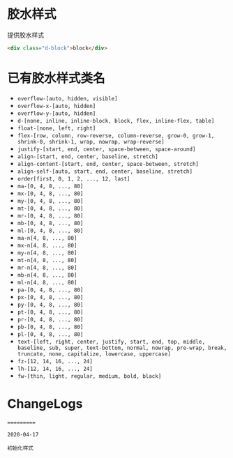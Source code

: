 # 胶水样式

提供胶水样式

```html
<div class="d-block">block</div>
```

# 已有胶水样式类名
- ```overflow-[auto, hidden, visible]```
- ```overflow-x-[auto, hidden]```
- ```overflow-y-[auto, hidden]```
- ```d-[none, inline, inline-block, block, flex, inline-flex, table]```
- ```float-[none, left, right]```
- ```flex-[row, column, row-reverse, column-reverse, grow-0, grow-1, shrink-0, shrink-1, wrap, nowrap, wrap-reverse]```
- ```justify-[start, end, center, space-between, space-around]```
- ```align-[start, end, center, baseline, stretch]```
- ```align-content-[start, end, center, space-between, stretch]```
- ```align-self-[auto, start, end, center, baseline, stretch]```
- ```order[first, 0, 1, 2, ..., 12, last]```
- ```ma-[0, 4, 8, ..., 80]```
- ```mx-[0, 4, 8, ..., 80]```
- ```my-[0, 4, 8, ..., 80]```
- ```mt-[0, 4, 8, ..., 80]```
- ```mr-[0, 4, 8, ..., 80]```
- ```mb-[0, 4, 8, ..., 80]```
- ```ml-[0, 4, 8, ..., 80]```
- ```ma-n[4, 8, ..., 80]```
- ```mx-n[4, 8, ..., 80]```
- ```my-n[4, 8, ..., 80]```
- ```mt-n[4, 8, ..., 80]```
- ```mr-n[4, 8, ..., 80]```
- ```mb-n[4, 8, ..., 80]```
- ```ml-n[4, 8, ..., 80]```
- ```pa-[0, 4, 8, ..., 80]```
- ```px-[0, 4, 8, ..., 80]```
- ```py-[0, 4, 8, ..., 80]```
- ```pt-[0, 4, 8, ..., 80]```
- ```pr-[0, 4, 8, ..., 80]```
- ```pb-[0, 4, 8, ..., 80]```
- ```pl-[0, 4, 8, ..., 80]```
- ```text-[left, right, center, justify, start, end, top, middle, baseline, sub, super, text-bottom, normal, nowrap, pre-wrap, break, truncate, none, capitalize, lowercase, uppercase]```
- ```fz-[12, 14, 16, ..., 24]```
- ```lh-[12, 14, 16, ..., 24]```
- ```fw-[thin, light, regular, medium, bold, black]```


# ChangeLogs
```
=========

2020-04-17

初始化样式
```